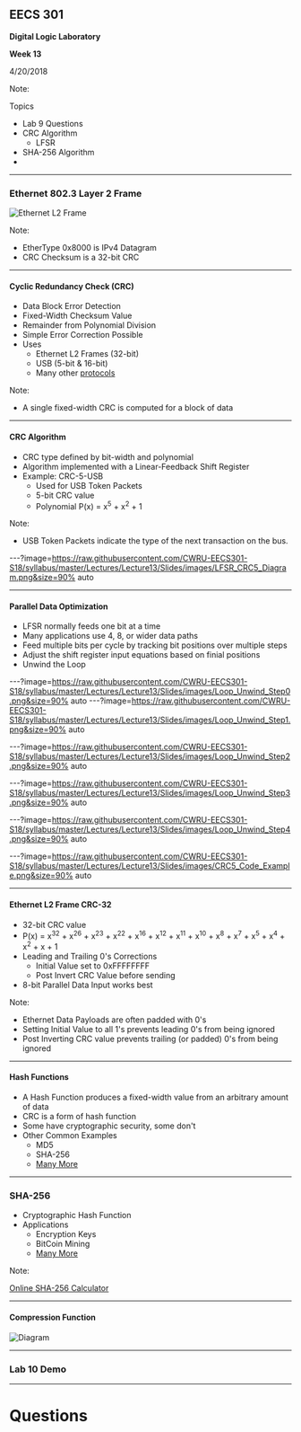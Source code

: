 ## EECS 301

**Digital Logic Laboratory**

**Week 13**

4/20/2018

Note:

Topics

* Lab 9 Questions
* CRC Algorithm
	* LFSR
* SHA-256 Algorithm
* 


---

### Ethernet 802.3 Layer 2 Frame

![Ethernet L2 Frame](https://upload.wikimedia.org/wikipedia/commons/thumb/1/13/Ethernet_Type_II_Frame_format.svg/1280px-Ethernet_Type_II_Frame_format.svg.png)

Note:

* EtherType 0x8000 is IPv4 Datagram
* CRC Checksum is a 32-bit CRC

---

#### Cyclic Redundancy Check (CRC)

* Data Block Error Detection
* Fixed-Width Checksum Value
* Remainder from Polynomial Division
* Simple Error Correction Possible
* Uses
	* Ethernet L2 Frames (32-bit)
	* USB (5-bit & 16-bit)
	* Many other [protocols](https://en.wikipedia.org/wiki/Cyclic_redundancy_check#Polynomial_representations_of_cyclic_redundancy_checks)

Note:

* A single fixed-width CRC is computed for a block of data

---

#### CRC Algorithm

* CRC type defined by bit-width and polynomial
* Algorithm implemented with a Linear-Feedback Shift Register
* Example: CRC-5-USB
	* Used for USB Token Packets
	* 5-bit CRC value
	* Polynomial P(x) = x<sup>5</sup> + x<sup>2</sup> + 1

Note:

* USB Token Packets indicate the type of the next transaction on the bus.

---?image=https://raw.githubusercontent.com/CWRU-EECS301-S18/syllabus/master/Lectures/Lecture13/Slides/images/LFSR_CRC5_Diagram.png&size=90% auto

---

#### Parallel Data Optimization

* LFSR normally feeds one bit at a time
* Many applications use 4, 8, or wider data paths
* Feed multiple bits per cycle by tracking bit positions over multiple steps
* Adjust the shift register input equations based on finial positions
* Unwind the Loop

---?image=https://raw.githubusercontent.com/CWRU-EECS301-S18/syllabus/master/Lectures/Lecture13/Slides/images/Loop_Unwind_Step0.png&size=90% auto
---?image=https://raw.githubusercontent.com/CWRU-EECS301-S18/syllabus/master/Lectures/Lecture13/Slides/images/Loop_Unwind_Step1.png&size=90% auto
<!-- .slide: data-background-transition="none" -->
---?image=https://raw.githubusercontent.com/CWRU-EECS301-S18/syllabus/master/Lectures/Lecture13/Slides/images/Loop_Unwind_Step2.png&size=90% auto
<!-- .slide: data-background-transition="none" -->
---?image=https://raw.githubusercontent.com/CWRU-EECS301-S18/syllabus/master/Lectures/Lecture13/Slides/images/Loop_Unwind_Step3.png&size=90% auto
<!-- .slide: data-background-transition="none" -->
---?image=https://raw.githubusercontent.com/CWRU-EECS301-S18/syllabus/master/Lectures/Lecture13/Slides/images/Loop_Unwind_Step4.png&size=90% auto
<!-- .slide: data-background-transition="none" -->

---?image=https://raw.githubusercontent.com/CWRU-EECS301-S18/syllabus/master/Lectures/Lecture13/Slides/images/CRC5_Code_Example.png&size=90% auto
<!-- .slide: data-background-transition="none" -->

---

#### Ethernet L2 Frame CRC-32

* 32-bit CRC value
* P(x) = x<sup>32</sup> + x<sup>26</sup> + x<sup>23</sup> + x<sup>22</sup> + x<sup>16</sup> + x<sup>12</sup> + x<sup>11</sup> + x<sup>10</sup> + x<sup>8</sup> + x<sup>7</sup> + x<sup>5</sup> + x<sup>4</sup> + x<sup>2</sup> + x + 1
* Leading and Trailing 0's Corrections
	* Initial Value set to 0xFFFFFFFF
	* Post Invert CRC Value before sending
* 8-bit Parallel Data Input works best

Note:

* Ethernet Data Payloads are often padded with 0's
* Setting Initial Value to all 1's prevents leading 0's from being ignored
* Post Inverting CRC value prevents trailing (or padded) 0's from being ignored

---

#### Hash Functions

* A Hash Function produces a fixed-width value from an arbitrary amount of data
* CRC is a form of hash function
* Some have cryptographic security, some don't
* Other Common Examples
	* MD5
	* SHA-256
	* [Many More](https://en.wikipedia.org/wiki/List_of_hash_functions)

---

### SHA-256

* Cryptographic Hash Function
* Applications
	* Encryption Keys
	* BitCoin Mining
	* [Many More](https://en.wikipedia.org/wiki/SHA-2)

Note:

[Online SHA-256 Calculator](http://www.md5calc.com)

---

#### Compression Function

![Diagram](https://upload.wikimedia.org/wikipedia/commons/thumb/7/7d/SHA-2.svg/1280px-SHA-2.svg.png)

---

### Lab 10 Demo

---

# Questions

